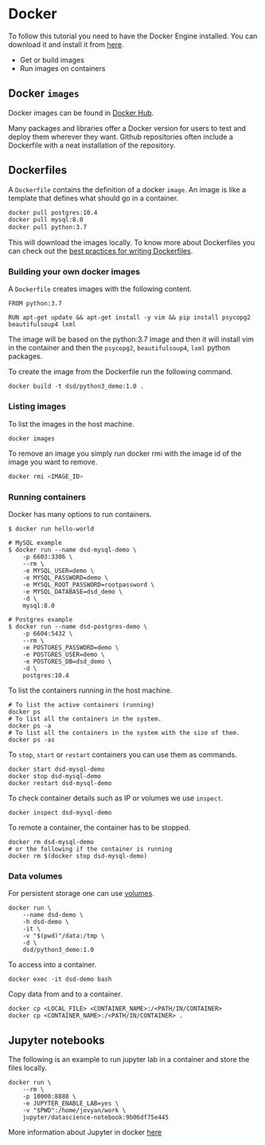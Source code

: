 # Docker

To follow this tutorial you need to have the Docker Engine installed. You can download it and install it from [here](https://docs.docker.com/engine/install/).

* Get or build images
* Run images on containers

## Docker `images`

Docker images can be found in [Docker Hub](https://hub.docker.com).

Many packages and libraries offer a Docker version for users to test and deploy them wherever they want. Github repositories often include a Dockerfile with a neat installation of the repository.

## Dockerfiles

A `Dockerfile` contains the definition of a docker `image`. An image is like a template that defines what should go in a container.

```sh
docker pull postgres:10.4
docker pull mysql:8.0
docker pull python:3.7
```

This will download the images locally. To know more about Dockerfiles you can check out the [best practices for writing Dockerfiles](https://docs.docker.com/develop/develop-images/dockerfile_best-practices/).

### Building your own docker images

A `Dockerfile` creates images with the following content.

```docker
FROM python:3.7

RUN apt-get update && apt-get install -y vim && pip install psycopg2 beautifulsoup4 lxml
```

The image will be based on the python:3.7 image and then it will install vim in the container and then the `psycopg2`, `beautifulsoup4`, `lxml` python packages.

To create the image from the Dockerfile run the following command.

```
docker build -t dsd/python3_demo:1.0 .
```

### Listing images 
To list the images in the host machine.
```
docker images
```

To remove an image you simply run docker rmi with the image id of the image you want to remove.

```sh
docker rmi <IMAGE_ID>
```

### Running containers

Docker has many options to run containers.

```
$ docker run hello-world

# MySQL example
$ docker run --name dsd-mysql-demo \
    -p 6603:3306 \
    --rm \
    -e MYSQL_USER=demo \
    -e MYSQL_PASSWORD=demo \
    -e MYSQL_ROOT_PASSWORD=rootpassword \
    -e MYSQL_DATABASE=dsd_demo \
    -d \
    mysql:8.0

# Postgres example
$ docker run --name dsd-postgres-demo \
    -p 6604:5432 \
    --rm \
    -e POSTGRES_PASSWORD=demo \
    -e POSTGRES_USER=demo \
    -e POSTGRES_DB=dsd_demo \
    -d \
    postgres:10.4
```

To list the containers running in the host machine.

```
# To list the active containers (running)
docker ps
# To list all the containers in the system.
docker ps -a
# To list all the containers in the system with the size of them.
docker ps -as
```

To `stop`, `start` or `restart` containers you can use them as commands.
```
docker start dsd-mysql-demo
docker stop dsd-mysql-demo
docker restart dsd-mysql-demo
```

To check container details such as IP or volumes we use `inspect`.

```
docker inspect dsd-mysql-demo
```

To remote a container, the container has to be stopped.

```
docker rm dsd-mysql-demo
# or the following if the container is running
docker rm $(docker stop dsd-mysql-demo)
```

### Data volumes

For persistent storage one can use [volumes](https://docs.docker.com/storage/).

```
docker run \
    --name dsd-demo \
    -h dsd-demo \
    -it \
    -v "$(pwd)"/data:/tmp \
    -d \
    dsd/python3_demo:1.0
```

To access into a container.

```
docker exec -it dsd-demo bash
```

Copy data from and to a container.
```
docker cp <LOCAL_FILE> <CONTAINER_NAME>:/<PATH/IN/CONTAINER>
docker cp <CONTAINER_NAME>:/<PATH/IN/CONTAINER> .
```

## Jupyter notebooks

The following is an example to run jupyter lab in a container and store the files locally.

```
docker run \
    --rm \
    -p 10000:8888 \
    -e JUPYTER_ENABLE_LAB=yes \
    -v "$PWD":/home/jovyan/work \
    jupyter/datascience-notebook:9b06df75e445
```

More information about Jupyter in docker [here](https://jupyter-docker-stacks.readthedocs.io/en/latest/index.html)